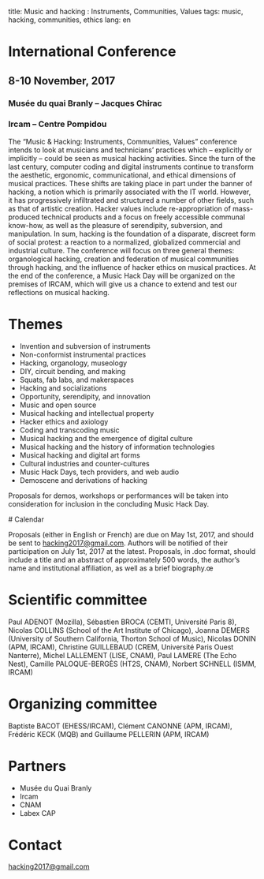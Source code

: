 title: Music and hacking : Instruments, Communities, Values
tags: music, hacking, communities, ethics
lang: en

# International Conference

## 8-10 November, 2017
### Musée du quai Branly – Jacques Chirac
### Ircam – Centre Pompidou

The “Music & Hacking: Instruments, Communities, Values” conference intends to look at musicians and technicians’ practices which – explicitly or implicitly – could be seen as musical hacking activities.
Since the turn of the last century, computer coding and digital instruments continue to transform the aesthetic, ergonomic, communicational, and ethical dimensions of musical practices. These shifts are taking place in part under the banner of hacking, a notion which is primarily associated with the IT world. However, it has progressively infiltrated and structured a number of other fields, such as that of artistic creation. Hacker values include re-appropriation of mass-produced technical products and a focus on freely accessible communal know-how, as well as the pleasure of serendipity, subversion, and manipulation. In sum, hacking is the foundation of a disparate, discreet form of social protest: a reaction to a normalized, globalized commercial and industrial culture.
The conference will focus on three general themes: organological hacking, creation and federation of musical communities through hacking, and the influence of hacker ethics on musical practices. At the end of the conference, a Music Hack Day will be organized on the premises of IRCAM, which will give us a chance to extend and test our reflections on musical hacking.

# Themes

- Invention and subversion of instruments
- Non-conformist instrumental practices
- Hacking, organology, museology
- DIY, circuit bending, and making
- Squats, fab labs, and makerspaces
- Hacking and socializations
- Opportunity, serendipity, and innovation
- Music and open source
- Musical hacking and intellectual property
- Hacker ethics and axiology
- Coding and transcoding music
- Musical hacking and the emergence of digital culture
- Musical hacking and the history of information technologies
- Musical hacking and digital art forms
- Cultural industries and counter-cultures
- Music Hack Days, tech providers, and web audio
- Demoscene and derivations of hacking

Proposals for demos, workshops or performances will be taken into consideration for inclusion in the concluding Music Hack Day.

# Calendar

Proposals (either in English or French) are due on May 1st, 2017, and should be sent to [hacking2017@gmail.com](mailto:hacking2017@gmail.com). Authors will be notified of their participation on July 1st, 2017 at the latest. Proposals, in .doc format, should include a title and an abstract of approximately 500 words, the author’s name and institutional affiliation, as well as a brief biography.œ

# Scientific committee

Paul ADENOT (Mozilla), Sébastien BROCA (CEMTI, Université Paris 8), Nicolas COLLINS (School of the Art Institute of Chicago), Joanna DEMERS (University of Southern California, Thorton School of Music), Nicolas DONIN (APM, IRCAM), Christine GUILLEBAUD (CREM, Université Paris Ouest Nanterre), Michel LALLEMENT (LISE, CNAM), Paul LAMERE (The Echo Nest), Camille PALOQUE-BERGÈS (HT2S, CNAM), Norbert SCHNELL (ISMM, IRCAM)

# Organizing committee

Baptiste BACOT (EHESS/IRCAM), Clément CANONNE (APM, IRCAM), Frédéric KECK (MQB) and Guillaume PELLERIN (APM, IRCAM)

# Partners

- Musée du Quai Branly
- Ircam
- CNAM
- Labex CAP

# Contact

[hacking2017@gmail.com](mailto:hacking2017@gmail.com)
